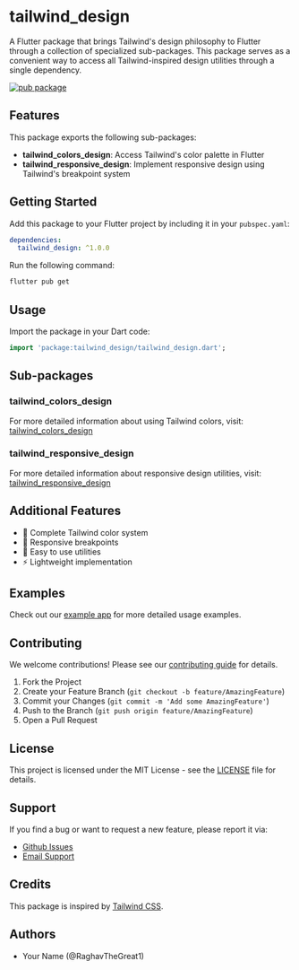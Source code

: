 # tailwind_design

A Flutter package that brings Tailwind's design philosophy to Flutter through a collection of specialized sub-packages. This package serves as a convenient way to access all Tailwind-inspired design utilities through a single dependency.

[![pub package](https://img.shields.io/pub/v/tailwind_design.svg)](https://pub.dev/packages/tailwind_design)

## Features

This package exports the following sub-packages:

- **tailwind_colors_design**: Access Tailwind's color palette in Flutter
- **tailwind_responsive_design**: Implement responsive design using Tailwind's breakpoint system

## Getting Started

Add this package to your Flutter project by including it in your `pubspec.yaml`:

```yaml
dependencies:
  tailwind_design: ^1.0.0
```

Run the following command:

```bash
flutter pub get
```

## Usage

Import the package in your Dart code:

```dart
import 'package:tailwind_design/tailwind_design.dart';
```

## Sub-packages

### tailwind_colors_design

For more detailed information about using Tailwind colors, visit:
[tailwind_colors_design](https://pub.dev/packages/tailwind_colors_design)

### tailwind_responsive_design

For more detailed information about responsive design utilities, visit:
[tailwind_responsive_design](https://pub.dev/packages/tailwind_responsive_design)

## Additional Features

- 🎨 Complete Tailwind color system
- 📱 Responsive breakpoints
- 🔧 Easy to use utilities
- ⚡ Lightweight implementation

## Examples

Check out our [example app](https://github.com/yourusername/tailwind_design/tree/main/example) for more detailed usage examples.

## Contributing

We welcome contributions! Please see our [contributing guide](CONTRIBUTING.md) for details.

1. Fork the Project
2. Create your Feature Branch (`git checkout -b feature/AmazingFeature`)
3. Commit your Changes (`git commit -m 'Add some AmazingFeature'`)
4. Push to the Branch (`git push origin feature/AmazingFeature`)
5. Open a Pull Request

## License

This project is licensed under the MIT License - see the [LICENSE](LICENSE) file for details.

## Support

If you find a bug or want to request a new feature, please report it via:
- [Github Issues](https://github.com/RaghavTheGreat1/tailwind_design/issues)
- [Email Support](mailto:developer.raghavjoshi@gmail.com)

## Credits

This package is inspired by [Tailwind CSS](https://tailwindcss.com/).

## Authors

- Your Name (@RaghavTheGreat1)